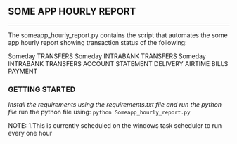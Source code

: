 ## SOME APP HOURLY REPORT
------------------------------------------

The someapp_hourly_report.py contains the script that automates the some app hourly report showing transaction status of the following:

Someday TRANSFERS
Someday INTRABANK TRANSFERS
Someday INTRABANK TRANSFERS
ACCOUNT STATEMENT DELIVERY
AIRTIME
BILLS PAYMENT

### GETTING STARTED
*Install the requirements using the requirements.txt file and run the python file*
run the python file using:
`python Someapp_hourly_report.py`

NOTE:
1.This is currently scheduled on the windows task scheduler to run every one hour


